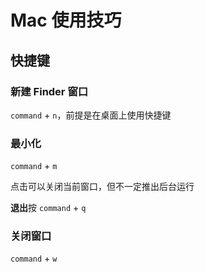 # Mac 使用技巧

## 快捷键

### 新建 Finder 窗口

`command` + `n`，前提是在桌面上使用快捷键

### 最小化

`command` + `m`

点击可以关闭当前窗口，但不一定推出后台运行

**退出**按 `command` + `q`

### 关闭窗口

`command` + `w`



